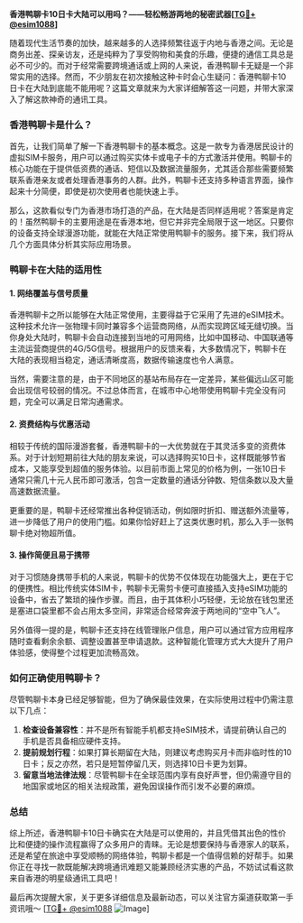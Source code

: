 **香港鸭聊卡10日卡大陆可以用吗？——轻松畅游两地的秘密武器[[TG💪+ @esim1088](https://t.me/s/esim1088)]**

随着现代生活节奏的加快，越来越多的人选择频繁往返于内地与香港之间。无论是商务出差、探亲访友，还是纯粹为了享受购物和美食的乐趣，便捷的通信工具总是必不可少的。而对于经常需要跨境通话或上网的人来说，香港鸭聊卡无疑是一个非常实用的选择。然而，不少朋友在初次接触这种卡时会心生疑问：香港鸭聊卡10日卡在大陆到底能不能用呢？这篇文章就来为大家详细解答这一问题，并带大家深入了解这款神奇的通讯工具。

### 香港鸭聊卡是什么？

首先，让我们简单了解一下香港鸭聊卡的基本概念。这是一款专为香港居民设计的虚拟SIM卡服务，用户可以通过购买实体卡或电子卡的方式激活并使用。鸭聊卡的核心功能在于提供低资费的通话、短信以及数据流量服务，尤其适合那些需要频繁联系香港亲友或者处理香港事务的人群。此外，鸭聊卡还支持多种语言界面，操作起来十分简便，即使是初次使用者也能快速上手。

那么，这款看似专门为香港市场打造的产品，在大陆是否同样适用呢？答案是肯定的！虽然鸭聊卡的主要用途是在香港本地，但它并非完全局限于这一地区。只要你的设备支持全球漫游功能，就能在大陆正常使用鸭聊卡的服务。接下来，我们将从几个方面具体分析其实际应用场景。

### 鸭聊卡在大陆的适用性

#### 1. **网络覆盖与信号质量**
香港鸭聊卡之所以能够在大陆正常使用，主要得益于它采用了先进的eSIM技术。这种技术允许一张物理卡同时兼容多个运营商网络，从而实现跨区域无缝切换。当你身处大陆时，鸭聊卡会自动连接到当地的可用网络，比如中国移动、中国联通等主流运营商提供的4G/5G信号。根据用户的反馈来看，大多数情况下，鸭聊卡在大陆的表现相当稳定，通话清晰度高，数据传输速度也令人满意。

当然，需要注意的是，由于不同地区的基站布局存在一定差异，某些偏远山区可能会出现信号较弱的情况。不过总体而言，在城市中心地带使用鸭聊卡完全没有问题，完全可以满足日常沟通需求。

#### 2. **资费结构与优惠活动**
相较于传统的国际漫游套餐，香港鸭聊卡的一大优势就在于其灵活多变的资费体系。对于计划短期前往大陆的朋友来说，可以选择购买10日卡，这样既能够节省成本，又能享受到超值的服务体验。以目前市面上常见的价格为例，一张10日卡通常只需几十元人民币即可激活，包含一定数量的通话分钟数、短信条数以及大量高速数据流量。

更重要的是，鸭聊卡还经常推出各种促销活动，例如限时折扣、赠送额外流量等，进一步降低了用户的使用门槛。如果你恰好赶上了这类优惠时机，那么入手一张鸭聊卡绝对物超所值。

#### 3. **操作简便且易于携带**
对于习惯随身携带手机的人来说，鸭聊卡的优势不仅体现在功能强大上，更在于它的便携性。相比传统实体SIM卡，鸭聊卡无需剪卡便可直接插入支持eSIM功能的设备中，省去了繁琐的操作步骤。而且，由于其体积小巧轻便，无论放在钱包里还是塞进口袋里都不会占用太多空间，非常适合经常奔波于两地间的“空中飞人”。

另外值得一提的是，鸭聊卡还支持在线管理账户信息，用户可以通过官方应用程序随时查看剩余余额、调整设置甚至申请退款。这种智能化管理方式大大提升了用户体验感，使得整个过程更加流畅高效。

### 如何正确使用鸭聊卡？

尽管鸭聊卡本身已经足够智能，但为了确保最佳效果，在实际使用过程中仍需注意以下几点：

1. **检查设备兼容性**：并不是所有智能手机都支持eSIM技术，请提前确认自己的手机是否具备相应硬件支持。
2. **提前规划行程**：如果打算长期留在大陆，则建议考虑购买月卡而非临时性的10日卡；反之亦然，若只是短暂停留几天，则选择10日卡更为划算。
3. **留意当地法律法规**：尽管鸭聊卡在全球范围内享有良好声誉，但仍需遵守目的地国家或地区的相关法规政策，避免因误操作而引发不必要的麻烦。

### 总结

综上所述，香港鸭聊卡10日卡确实在大陆是可以使用的，并且凭借其出色的性价比和便捷的操作流程赢得了众多用户的青睐。无论是想要保持与香港家人的联系，还是希望在旅途中享受顺畅的网络体验，鸭聊卡都是一个值得信赖的好帮手。如果你正在寻找一款既能解决跨境通讯难题又能兼顾经济实惠的产品，不妨试试看这款来自香港的明星级通讯工具吧！

最后再次提醒大家，关于更多详细信息及最新动态，可以关注官方渠道获取第一手资讯哦～ [[TG💪+ @esim1088](https://t.me/s/esim1088) ![Image](https://i.postimg.cc/4NQfJmqS/Snipaste-2025-05-13-00-14-12.png)]